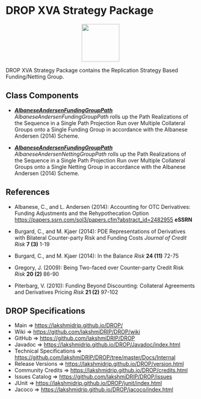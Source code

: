 # DROP XVA Strategy Package

<p align="center"><img src="https://github.com/lakshmiDRIP/DROP/blob/master/DRIP_Logo.gif?raw=true" width="100"></p>

DROP XVA Strategy Package contains the Replication Strategy Based Funding/Netting Group.


## Class Components

 * [***AlbaneseAndersenFundingGroupPath***](https://github.com/lakshmiDRIP/DROP/tree/master/src/main/java/org/drip/xva/strategy/AlbaneseAndersenFundingGroupPath.java)
 <i>AlbaneseAndersenFundingGroupPath</i> rolls up the Path Realizations of the Sequence in a Single Path
 Projection Run over Multiple Collateral Groups onto a Single Funding Group in accordance with the Albanese
 Andersen (2014) Scheme.

 * [***AlbaneseAndersenFundingGroupPath***](https://github.com/lakshmiDRIP/DROP/tree/master/src/main/java/org/drip/xva/strategy/AlbaneseAndersenFundingGroupPath.java)
 <i>AlbaneseAndersenNettingGroupPath</i> rolls up the Path Realizations of the Sequence in a Single Path
 Projection Run over Multiple Collateral Groups onto a Single Netting Group in accordance with the Albanese
 Andersen (2014) Scheme.


## References

 * Albanese, C., and L. Andersen (2014): Accounting for OTC Derivatives: Funding Adjustments and the
 	Rehypothecation Option https://papers.ssrn.com/sol3/papers.cfm?abstract_id=2482955 <b>eSSRN</b>

 * Burgard, C., and M. Kjaer (2014): PDE Representations of Derivatives with Bilateral Counter-party Risk and
 	Funding Costs <i>Journal of Credit Risk</i> <b>7 (3)</b> 1-19

 * Burgard, C., and M. Kjaer (2014): In the Balance <i>Risk</i> <b>24 (11)</b> 72-75

 * Gregory, J. (2009): Being Two-faced over Counter-party Credit Risk <i>Risk</i> <b>20 (2)</b> 86-90

 * Piterbarg, V. (2010): Funding Beyond Discounting: Collateral Agreements and Derivatives Pricing
 	<i>Risk</i> <b>21 (2)</b> 97-102


## DROP Specifications

 * Main                     => https://lakshmidrip.github.io/DROP/
 * Wiki                     => https://github.com/lakshmiDRIP/DROP/wiki
 * GitHub                   => https://github.com/lakshmiDRIP/DROP
 * Javadoc                  => https://lakshmidrip.github.io/DROP/Javadoc/index.html
 * Technical Specifications => https://github.com/lakshmiDRIP/DROP/tree/master/Docs/Internal
 * Release Versions         => https://lakshmidrip.github.io/DROP/version.html
 * Community Credits        => https://lakshmidrip.github.io/DROP/credits.html
 * Issues Catalog           => https://github.com/lakshmiDRIP/DROP/issues
 * JUnit                    => https://lakshmidrip.github.io/DROP/junit/index.html
 * Jacoco                   => https://lakshmidrip.github.io/DROP/jacoco/index.html
